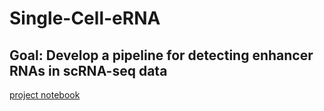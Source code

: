# **Single-Cell-eRNA**

## Goal: Develop a pipeline for detecting enhancer RNAs in scRNA-seq data

[project notebook](https://htmlpreview.github.io/?https://github.com/Yogiski/Single-Cell-eRNA/blob/master/notebook.nb.html)
